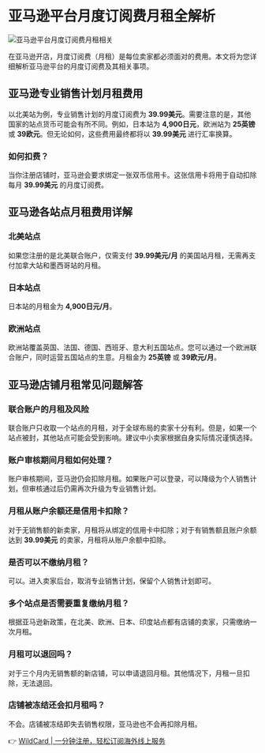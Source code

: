 # 亚马逊平台月度订阅费月租全解析

![亚马逊平台月度订阅费月租相关](https://bbtdd.com/img/951067900922.webp!/both/750x386)

在亚马逊开店，月度订阅费（月租）是每位卖家都必须面对的费用。本文将为您详细解析亚马逊平台的月度订阅费及其相关事项。

## 亚马逊专业销售计划月租费用

以北美站为例，专业销售计划的月度订阅费为 **39.99美元**。需要注意的是，其他国家的站点货币可能会有所不同。例如，日本站为 **4,900日元**，欧洲站为 **25英镑** 或 **39欧元**。但无论如何，这些费用最终都将以 **39.99美元** 进行汇率换算。

### 如何扣费？

当你注册店铺时，亚马逊会要求绑定一张双币信用卡。这张信用卡将用于自动扣除每月 **39.99美元** 的月度订阅费。

## 亚马逊各站点月租费用详解

### 北美站点
如果您注册的是北美联合账户，仅需支付 **39.99美元/月** 的美国站月租，无需再支付加拿大站和墨西哥站的月租。

### 日本站点
日本站的月租金为 **4,900日元/月**。

### 欧洲站点
欧洲站覆盖英国、法国、德国、西班牙、意大利五国站点。您可以通过一个欧洲联合账户，同时运营五国站点的生意。月租金为 **25英镑** 或 **39欧元/月**。

## 亚马逊店铺月租常见问题解答

### 联合账户的月租及风险
联合账户只收取一个站点的月租，对于全球布局的卖家十分有利。但是，如果一个站点被封，其他站点可能会受到影响。建议中小卖家根据自身实际情况谨慎选择。

### 账户审核期间月租如何处理？
账户审核期间，亚马逊仍会扣除月租。如果账户可以登录，可以降级为个人销售计划，但审核通过后仍需再次升级为专业销售计划。

### 月租从账户余额还是信用卡扣除？
对于无销售额的新卖家，月租将从绑定的信用卡中扣除；对于有销售额且账户余额达到 **39.99美元** 的卖家，月租将从账户余额中扣除。

### 是否可以不缴纳月租？
可以。进入卖家后台，取消专业销售计划，保留个人销售计划即可。

### 多个站点是否需要重复缴纳月租？
根据亚马逊新政策，在北美、欧洲、日本、印度站点都有店铺的卖家，只需缴纳一次月租。

### 月租可以退回吗？
对于三个月内无销售额的新店铺，可以申请退回月租。其他情况下，月租一旦扣除，无法退回。

### 店铺被冻结还会扣月租吗？
不会。店铺被冻结即失去销售权限，亚马逊也不会再扣除月租。

👉 [WildCard | 一分钟注册，轻松订阅海外线上服务](https://bbtdd.com/WildCard)